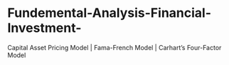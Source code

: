 # Fundemental-Analysis-Financial-Investment-
Capital Asset Pricing Model | Fama-French Model | Carhart’s Four-Factor Model 
